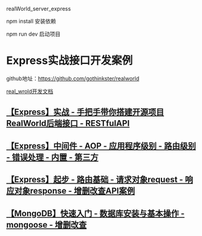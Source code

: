 realWorld_server_express

npm install 安装依赖

npm run dev 启动项目

#	Express实战接口开发案例

github地址：https://github.com/gothinkster/realworld

[real_wrold开发文档](https://realworld-docs.netlify.app/docs/specs/backend-specs/endpoints/)

## [【Express】实战 - 手把手带你搭建开源项目RealWorld后端接口 - RESTfulAPI](https://juejin.cn/post/7023336392935604231#heading-30)



##	[【Express】中间件 - AOP - 应用程序级别 - 路由级别 - 错误处理 - 内置 - 第三方](https://juejin.cn/post/7022848797319364638)



##	[【Express】起步 - 路由基础 - 请求对象request - 响应对象response - 增删改查API案例](https://juejin.cn/post/7022539322670710798)



##	[【MongoDB】快速入门 - 数据库安装与基本操作 - mongoose - 增删改查](https://juejin.cn/post/7022851535461679141)